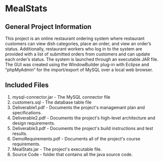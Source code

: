 # MealStats

## General Project Information
This project is an online restaurant ordering system where restaurant customers can view dish categories, place an order, and view an order’s status. Additionally, restaurant workers who log in to the system are provided with a list of submitted orders from customers and can update each order’s status. The system is launched through an executable JAR file. The GUI was created using the WindowBuilder plug-in with Eclipse and “phpMyAdmin“ for the import/export of MySQL over a local web browser.

## Included Files
1. mysql-connector.jar - The MySQL connector file
2. customers.sql - The database table file
3. Deliverable1.pdf - Documents the project's managemant plan and specifications.
4. Deliverable2.pdf - Documents the project's high-level architecture and design requirements.
5. Deliverable3.pdf - Documents the project's build instructions and test results.
6. DemoRequirements.pdf - Documents all of the project's course requirements.
7. MealStats.jar - The project's executable file. 
8. Source Code - folder that contains all the java source code.
